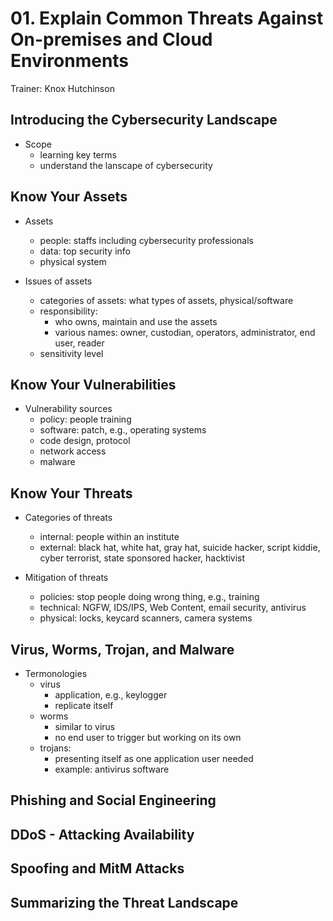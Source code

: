 # 01\. Explain Common Threats Against On-premises and Cloud Environments

Trainer: Knox Hutchinson


## Introducing the Cybersecurity Landscape

- Scope
  - learning key terms
  - understand the lanscape of cybersecurity


## Know Your Assets

- Assets
  - people: staffs including cybersecurity professionals
  - data: top security info
  - physical system


- Issues of assets
  - categories of assets: what types of assets, physical/software
  - responsibility:
    - who owns, maintain and use the assets
    - various names: owner, custodian, operators, administrator, end user, reader
  - sensitivity level


## Know Your Vulnerabilities

- Vulnerability sources
  - policy: people training
  - software: patch, e.g., operating systems
  - code design, protocol
  - network access
  - malware


## Know Your Threats

- Categories of threats
  - internal: people within an institute
  - external: black hat, white hat, gray hat, suicide hacker, script kiddie, cyber terrorist, state sponsored hacker, hacktivist


- Mitigation of threats
  - policies: stop people doing wrong thing, e.g., training
  - technical: NGFW, IDS/IPS, Web Content, email security, antivirus
  - physical: locks, keycard scanners, camera systems


## Virus, Worms, Trojan, and Malware

- Termonologies
  - virus
    - application, e.g., keylogger
    - replicate itself
  - worms
    - similar to virus
    - no end user to trigger but working on its own
  - trojans:
    - presenting itself as one application user needed
    - example: antivirus software


## Phishing and Social Engineering



## DDoS - Attacking Availability



## Spoofing and MitM Attacks



## Summarizing the Threat Landscape